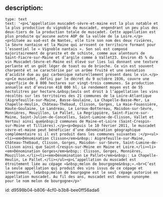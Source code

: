 description:
  -
    type: text
    text: '<p>L’appellation muscadet-sèvre-et-maine est la plus notable et la plus productive du vignoble du muscadet, engendrant un peu plus des deux-tiers de la production totale de muscadet. Cette appellation est plus produite qu’aucune autre AOP de la vallée de la Loire.</p><p>Située au sud-est de Nantes, elle tire son nom des deux rivières, la Sèvre nantaise et la Maine qui arrosent ce territoire formant pour l’essentiel le « Vignoble nantais ». Son sol est composé majoritairement de granite et de schiste, comme aux alentours de Saint-Fiacre-sur-Maine et d’argile comme à Vallet23. Environ 45 % du vin Muscadet-Sèvre-et-Maine est élevé sur lies lui donnant une texture perlante et un goût léger de toast ou de brioche. Ce vin est souvent charpenté et se caractérise par un arôme fruité et une sensation d’acidité due au gaz carbonique naturellement présent dans le vin.</p><p>Ce muscadet, défini par le décret du 9 octobre 1936, couvre une superficie de 8 800 hectares sur vingt-trois communes. Sa production annuelle est d’environ 418 000 hl. Le rendement moyen est de 55 hectolitres par hectare.&nbsp;Seuls ont droit à l’appellation les vins récoltés sur les territoires des 21 communes de la Loire-Atlantique (Aigrefeuille-sur-Maine, Basse-Goulaine, La Chapelle-Basse-Mer, La Chapelle-Heulin, Château-Thébaud, Clisson, Gorges, La Haie-Fouassière, Haute-Goulaine, Le Landreau, Le Loroux-Bottereau, Maisdon-sur-Sèvre, Monnières, Mouzillon, Le Pallet, La Regrippière, Saint-Fiacre-sur-Maine, Saint-Julien-de-Concelles, Saint-Lumine-de-Clisson, Vallet et Vertou) ainsi que&nbsp;2 communes de Maine-et-Loire (Saint-Crespin-sur-Moine et Tillières).</p><p>Depuis le 10 février 2011, le muscadet sèvre-et-maine peut bénéficier d’une dénomination géographique complémentaire si il est produit dans les communes suivantes :</p><ul><li><em>Dénomination Clisson</em>&nbsp;: Aigrefeuille-sur-Maine, Château-Thébaud, Clisson, Gorges, Maisdon- sur-Sèvre, Saint-Lumine-de-Clisson ainsi que Saint-Crespin-sur-Moine en Maine et Loire.</li><li><em>Dénomination Gorges</em>&nbsp;: Clisson, Gorges, Monnières, Mouzillon.</li><li><em>Dénomination Le Pallet</em>&nbsp;: La Chapelle-Heulin, Le Pallet.</li></ul><p>L’appellation du muscadet est étroitement liée au cépage «&nbsp;melon de bourgogne&nbsp;».<br>C’est la seule appellation qui produit des vins issus de ce cépage et inversement, le&nbsp;melon de bourgogne est le seul cépage autorisé en appellation muscadet. Au fil des ans, muscadet est devenu synonyme pour le nom melon de bourgogne</p>'
id: d9598b04-b806-4cf0-b3b8-bee0ff56ada6

